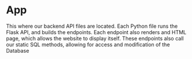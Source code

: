 # App

This where our backend API files are located. Each Python file runs the Flask API, and builds the endpoints. Each endpoint also renders and HTML
page, which allows the website to display itself. These endpoints also call our static SQL methods, allowing for access and modification of the Database